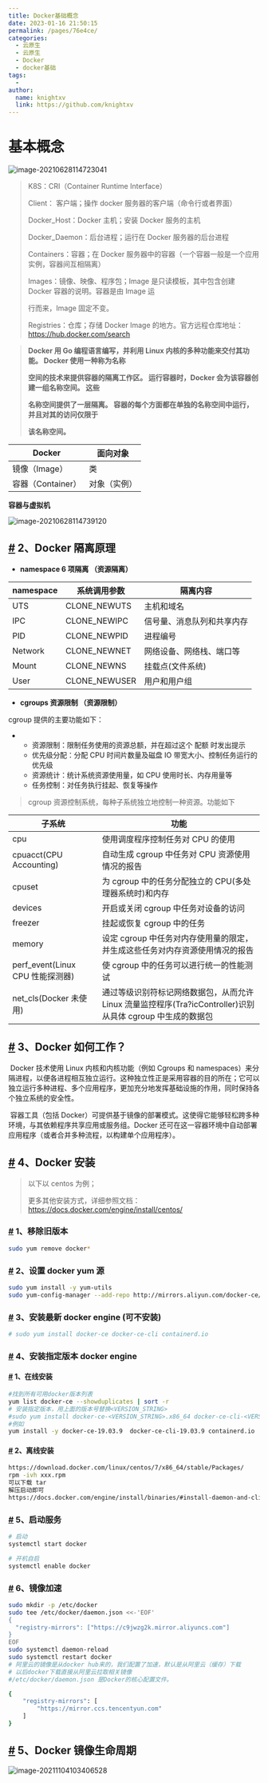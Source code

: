 ```yaml
---
title: Docker基础概念
date: 2023-01-16 21:50:15
permalink: /pages/76e4ce/
categories:
  - 云原生
  - 云原生
  - Docker
  - docker基础
tags:
  - 
author: 
  name: knightxv
  link: https://github.com/knightxv
---
```

# 基本概念
![image-20210628114723041](https://cdn.staticaly.com/gh/knightxv/image-hosting@master/20230116/202206281708847.5j3lscddnsc0.webp)

> K8S：CRI（Container Runtime Interface）
>
> Client： 客户端；操作 docker 服务器的客户端（命令行或者界面）
>
> Docker_Host：Docker 主机；安装 Docker 服务的主机
>
> Docker_Daemon：后台进程；运行在 Docker 服务器的后台进程
>
> Containers：容器；在 Docker 服务器中的容器（一个容器一般是一个应用实例，容器间互相隔离）
>
> Images：镜像、映像、程序包；Image 是只读模板，其中包含创建 Docker 容器的说明。容器是由 Image 运
>
> 行而来，Image 固定不变。
>
> Registries：仓库；存储 Docker Image 的地方。官方远程仓库地址： https://hub.docker.com/search

> **Docker 用 Go 编程语言编写，并利用 Linux 内核的多种功能来交付其功能。 Docker 使用一种称为名称**
>
> **空间的技术来提供容器的隔离工作区。 运行容器时，Docker 会为该容器创建一组名称空间。 这些**
>
> **名称空间提供了一层隔离。 容器的每个方面都在单独的名称空间中运行，并且对其的访问仅限于**
>
> **该名称空间。**

| **Docker**        | **面向对象** |
| ----------------- | ------------ |
| 镜像（Image）     | 类           |
| 容器（Container） | 对象（实例） |

**容器与虚拟机**

![image-20210628114739120](https://cdn.staticaly.com/gh/knightxv/image-hosting@master/20230116/202206281713680.kwdoediqw98.webp)

## [#](#_2、docker隔离原理) 2、Docker 隔离原理

-   **namespace 6 项隔离 （资源隔离）**

| **namespace** | **系统调用参数** | **隔离内容**               |
| ------------- | ---------------- | -------------------------- |
| UTS           | CLONE_NEWUTS     | 主机和域名                 |
| IPC           | CLONE_NEWIPC     | 信号量、消息队列和共享内存 |
| PID           | CLONE_NEWPID     | 进程编号                   |
| Network       | CLONE_NEWNET     | 网络设备、网络栈、端口等   |
| Mount         | CLONE_NEWNS      | 挂载点(文件系统)           |
| User          | CLONE_NEWUSER    | 用户和用户组               |

-   **cgroups 资源限制 （资源限制）**

cgroup 提供的主要功能如下：

-   -   资源限制：限制任务使用的资源总额，并在超过这个 配额 时发出提示
    -   优先级分配：分配 CPU 时间片数量及磁盘 IO 带宽大小、控制任务运行的优先级
    -   资源统计：统计系统资源使用量，如 CPU 使用时长、内存用量等
    -   任务控制：对任务执行挂起、恢复等操作

> cgroup 资源控制系统，每种子系统独立地控制一种资源。功能如下

| **子系统**                       | **功能**                                                                                                    |
| -------------------------------- | ----------------------------------------------------------------------------------------------------------- |
| cpu                              | 使用调度程序控制任务对 CPU 的使用                                                                           |
| cpuacct(CPU Accounting)          | 自动生成 cgroup 中任务对 CPU 资源使用情况的报告                                                             |
| cpuset                           | 为 cgroup 中的任务分配独立的 CPU(多处理器系统时)和内存                                                      |
| devices                          | 开启或关闭 cgroup 中任务对设备的访问                                                                        |
| freezer                          | 挂起或恢复 cgroup 中的任务                                                                                  |
| memory                           | 设定 cgroup 中任务对内存使用量的限定，并生成这些任务对内存资源使用情况的报告                                |
| perf_event(Linux CPU 性能探测器) | 使 cgroup 中的任务可以进行统一的性能测试                                                                    |
| net_cls(Docker 未使用)           | 通过等级识别符标记网络数据包，从而允许 Linux 流量监控程序(Tra?icController)识别从具体 cgroup 中生成的数据包 |

## [#](#_3、docker-如何工作) 3、Docker 如何工作？

​ Docker 技术使用 Linux 内核和内核功能（例如 Cgroups 和 namespaces）来分隔进程，以便各进程相互独立运行。这种独立性正是采用容器的目的所在；它可以独立运行多种进程、多个应用程序，更加充分地发挥基础设施的作用，同时保持各个独立系统的安全性。

​ 容器工具（包括 Docker）可提供基于镜像的部署模式。这使得它能够轻松跨多种环境，与其依赖程序共享应用或服务组。Docker 还可在这一容器环境中自动部署应用程序（或者合并多种流程，以构建单个应用程序）。

## [#](#_4、docker安装) 4、Docker 安装

> 以下以 centos 为例；
>
> 更多其他安装方式，详细参照文档： https://docs.docker.com/engine/install/centos/

### [#](#_1、移除旧版本) 1、移除旧版本

```sh
sudo yum remove docker*
```

### [#](#_2、设置docker-yum源) 2、设置 docker yum 源

```sh
sudo yum install -y yum-utils
sudo yum-config-manager --add-repo http://mirrors.aliyun.com/docker-ce/linux/centos/docker-ce.repo
```

### [#](#_3、安装最新docker-engine-可不安装) 3、安装最新 docker engine (可不安装)

```sh
# sudo yum install docker-ce docker-ce-cli containerd.io
```

### [#](#_4、安装指定版本docker-engine) 4、安装指定版本 docker engine

#### [#](#_1、在线安装) 1、在线安装

```sh
#找到所有可用docker版本列表
yum list docker-ce --showduplicates | sort -r
# 安装指定版本，用上面的版本号替换<VERSION_STRING>
#sudo yum install docker-ce-<VERSION_STRING>.x86_64 docker-ce-cli-<VERSION_STRING>.x86_64 containerd.io
#例如
yum install -y docker-ce-19.03.9  docker-ce-cli-19.03.9 containerd.io
```

#### [#](#_2、离线安装) 2、离线安装

```sh
https://download.docker.com/linux/centos/7/x86_64/stable/Packages/
rpm -ivh xxx.rpm
可以下载 tar
解压启动即可
https://docs.docker.com/engine/install/binaries/#install-daemon-and-client-binaries-on-linux
```

### [#](#_5、启动服务) 5、启动服务

```sh
# 启动
systemctl start docker

# 开机自启
systemctl enable docker
```

### [#](#_6、镜像加速) 6、镜像加速

```sh
sudo mkdir -p /etc/docker
sudo tee /etc/docker/daemon.json <<-'EOF'
{
  "registry-mirrors": ["https://c9jwzg2k.mirror.aliyuncs.com"]
}
EOF
sudo systemctl daemon-reload
sudo systemctl restart docker
# 阿里云的镜像是从docker hub来的，我们配置了加速，默认是从阿里云（缓存）下载
# 以后docker下载直接从阿里云拉取相关镜像
#/etc/docker/daemon.json 是Docker的核心配置文件。

{
    "registry-mirrors": [
        "https://mirror.ccs.tencentyun.com"
    ]
}
```

## [#](#_5、docker镜像生命周期) 5、Docker 镜像生命周期

![image-20211104103406528](https://cdn.staticaly.com/gh/knightxv/image-hosting@master/20230116/202206281713598.5662fc7z6000.webp)
